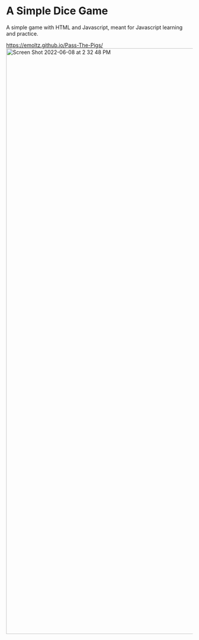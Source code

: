 # A Simple Dice Game
A simple game with HTML and Javascript, meant for Javascript learning and practice.


https://emoltz.github.io/Pass-The-Pigs/
<img width="1580" alt="Screen Shot 2022-06-08 at 2 32 48 PM" src="https://user-images.githubusercontent.com/33405530/172691066-e07c3092-d5a2-4d6a-8094-ce40690ca609.png">
